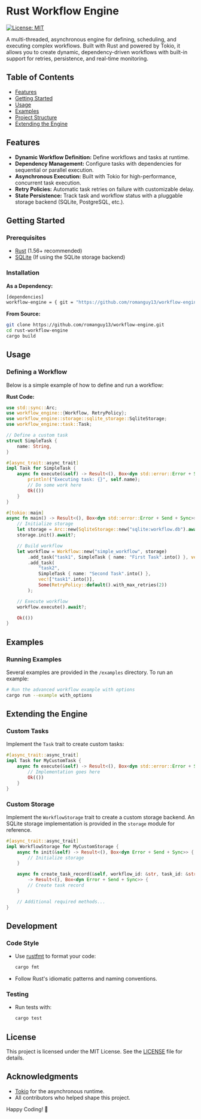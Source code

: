 # Rust Workflow Engine

[![License: MIT](https://img.shields.io/badge/License-MIT-yellow.svg)](LICENSE)

A multi-threaded, asynchronous engine for defining, scheduling, and executing complex workflows. Built with Rust and powered by Tokio, it allows you to create dynamic, dependency-driven workflows with built-in support for retries, persistence, and real-time monitoring.

## Table of Contents

- [Features](#features)
- [Getting Started](#getting-started)
- [Usage](#usage)
- [Examples](#examples)
- [Project Structure](#project-structure)
- [Extending the Engine](#extending-the-engine)

## Features

- **Dynamic Workflow Definition:** Define workflows and tasks at runtime.
- **Dependency Management:** Configure tasks with dependencies for sequential or parallel execution.
- **Asynchronous Execution:** Built with Tokio for high-performance, concurrent task execution.
- **Retry Policies:** Automatic task retries on failure with customizable delay.
- **State Persistence:** Track task and workflow status with a pluggable storage backend (SQLite, PostgreSQL, etc.).

## Getting Started

### Prerequisites

- [Rust](https://www.rust-lang.org/tools/install) (1.56+ recommended)
- [SQLite](https://www.sqlite.org/index.html) (If using the SQLite storage backend)

### Installation

**As a Dependency:**

```sh
[dependencies]
workflow-engine = { git = "https://github.com/romanguy13/workflow-engine" }
```

**From Source:**

```sh
git clone https://github.com/romanguy13/workflow-engine.git
cd rust-workflow-engine
cargo build
```

## Usage

### Defining a Workflow

Below is a simple example of how to define and run a workflow:

**Rust Code:**

```rust
use std::sync::Arc;
use workflow_engine::{Workflow, RetryPolicy};
use workflow_engine::storage::sqlite_storage::SqliteStorage;
use workflow_engine::task::Task;

// Define a custom task
struct SimpleTask {
    name: String,
}

#[async_trait::async_trait]
impl Task for SimpleTask {
    async fn execute(&self) -> Result<(), Box<dyn std::error::Error + Send + Sync>> {
        println!("Executing task: {}", self.name);
        // Do some work here
        Ok(())
    }
}

#[tokio::main]
async fn main() -> Result<(), Box<dyn std::error::Error + Send + Sync>> {
    // Initialize storage
    let storage = Arc::new(SqliteStorage::new("sqlite:workflow.db").await?);
    storage.init().await?;

    // Build workflow
    let workflow = Workflow::new("simple_workflow", storage)
        .add_task("task1", SimpleTask { name: "First Task".into() }, vec![], None)
        .add_task(
            "task2",
            SimpleTask { name: "Second Task".into() },
            vec!["task1".into()],
            Some(RetryPolicy::default().with_max_retries(2))
        );

    // Execute workflow
    workflow.execute().await?;

    Ok(())
}
```

## Examples

### Running Examples

Several examples are provided in the `/examples` directory. To run an example:

```sh
# Run the advanced workflow example with options
cargo run --example with_options
```

## Extending the Engine

### Custom Tasks

Implement the `Task` trait to create custom tasks:

```rust
#[async_trait::async_trait]
impl Task for MyCustomTask {
    async fn execute(&self) -> Result<(), Box<dyn std::error::Error + Send + Sync>> {
        // Implementation goes here
        Ok(())
    }
}
```

### Custom Storage

Implement the `WorkflowStorage` trait to create a custom storage backend. An SQLite storage implementation is provided in the `storage` module for reference.

```rust
#[async_trait::async_trait]
impl WorkflowStorage for MyCustomStorage {
    async fn init(&self) -> Result<(), Box<dyn Error + Send + Sync>> {
        // Initialize storage
    }

    async fn create_task_record(&self, workflow_id: &str, task_id: &str)
        -> Result<(), Box<dyn Error + Send + Sync>> {
        // Create task record
    }

    // Additional required methods...
}
```

## Development

### Code Style

- Use [rustfmt](https://github.com/rust-lang/rustfmt) to format your code:

  ```sh
  cargo fmt
  ```

- Follow Rust's idiomatic patterns and naming conventions.

### Testing

- Run tests with:

  ```sh
  cargo test
  ```

## License

This project is licensed under the MIT License. See the [LICENSE](LICENSE) file for details.

## Acknowledgments

- [Tokio](https://tokio.rs/) for the asynchronous runtime.
- All contributors who helped shape this project.

Happy Coding! 🚀
